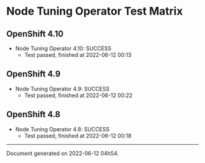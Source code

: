 
Node Tuning Operator Test Matrix
================================

OpenShift 4.10
--------------



* Node Tuning Operator 4.10: SUCCESS
  - Test passed, finished at 2022-06-12 00:13






OpenShift 4.9
-------------



* Node Tuning Operator 4.9: SUCCESS
  - Test passed, finished at 2022-06-12 00:22






OpenShift 4.8
-------------



* Node Tuning Operator 4.8: SUCCESS
  - Test passed, finished at 2022-06-12 00:18






---
Document generated on 2022-06-12 04h54.
